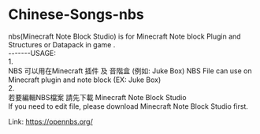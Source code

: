 # Chinese-Songs-nbs
nbs(Minecraft Note Block Studio) is for Minecraft Note block Plugin and Structures or Datapack in game . <br>
-------USAGE: <br>
1.<br>
NBS 可以用在Minecraft 插件 及 音階盒 (例如: Juke Box)
NBS File can use on Minecraft plugin and note block (EX: Juke Box)<br>
2.<br>
若要編輯NBS檔案 請先下載 Minecraft Note Block Studio<br>
If you need to edit file, please download Minecraft Note Block Studio first.<br>

Link: https://opennbs.org/
